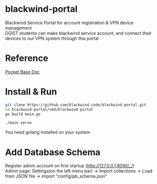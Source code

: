 # blackwind-portal
Blackwind Service Portal for account registration &amp; VPN device management  
DGIST students can make blackwind service account,
and connect their devices to our VPN system through this portal  
  
# Reference
[Pocket Base Doc](https://pocketbase.io/docs/)

# Install & Run
```bash
git clone https://github.com/blackwind-code/blackwind-portal.git
cd blackwind-portal/cmd/blackwind-portal
go build main.go

./main serve
```  
You need golang installed on your system  

# Add Database Schema
Register admin account on first startup (http://127.0.0.1:8090/_/)  
Admin page: Settings(on the left menu bar) -> Import collections -> Load from JSON file -> import "config/pb_schema.json"  
